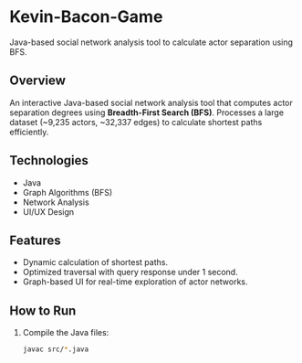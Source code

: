 # Kevin-Bacon-Game
Java-based social network analysis tool to calculate actor separation using BFS.

## Overview
An interactive Java-based social network analysis tool that computes actor separation degrees using **Breadth-First Search (BFS)**. Processes a large dataset (~9,235 actors, ~32,337 edges) to calculate shortest paths efficiently.

## Technologies
- Java
- Graph Algorithms (BFS)
- Network Analysis
- UI/UX Design

## Features
- Dynamic calculation of shortest paths.
- Optimized traversal with query response under 1 second.
- Graph-based UI for real-time exploration of actor networks.

## How to Run
1. Compile the Java files:
   ```bash
   javac src/*.java
